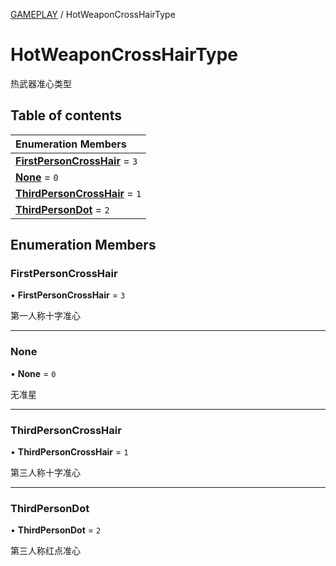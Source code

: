 [GAMEPLAY](../groups/GAMEPLAY.GAMEPLAY.md) / HotWeaponCrossHairType

# HotWeaponCrossHairType <Badge type="tip" text="Enumeration" /> <Score text="HotWeaponCrossHairType" />

热武器准心类型

## Table of contents

| Enumeration Members |
| :-----|
| **[FirstPersonCrossHair](Gameplay.HotWeaponCrossHairType.md#firstpersoncrosshair)** = ``3`` <br> |
| **[None](Gameplay.HotWeaponCrossHairType.md#none)** = ``0`` <br> |
| **[ThirdPersonCrossHair](Gameplay.HotWeaponCrossHairType.md#thirdpersoncrosshair)** = ``1`` <br> |
| **[ThirdPersonDot](Gameplay.HotWeaponCrossHairType.md#thirdpersondot)** = ``2`` <br> |

## Enumeration Members

### FirstPersonCrossHair <Score text="FirstPersonCrossHair" /> 

• **FirstPersonCrossHair** = ``3``

第一人称十字准心

___

### None <Score text="None" /> 

• **None** = ``0``

无准星

___

### ThirdPersonCrossHair <Score text="ThirdPersonCrossHair" /> 

• **ThirdPersonCrossHair** = ``1``

第三人称十字准心

___

### ThirdPersonDot <Score text="ThirdPersonDot" /> 

• **ThirdPersonDot** = ``2``

第三人称红点准心
